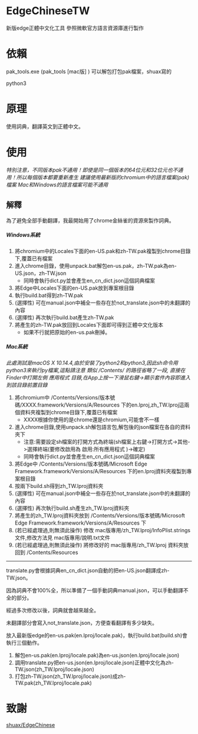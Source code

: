 # EdgeChineseTW
新版edge正體中文化工具 參照微軟官方語言資源庫進行製作

# 依賴
pak_tools.exe (pak_tools \[mac版] ) 可以解包打包pak檔案，shuax寫的

python3

# 原理
使用詞典，翻譯英文到正體中文。

# 使用

*特別注意，不同版本pak不通用！即使是同一個版本的64位元和32位元也不通用！所以每個版本都要重新產生*
*建議使用最新版的chromium中的語言檔案(pak)檔案*
*Mac和Windows的語言檔案可能不通用*

## 解釋
為了避免全部手動翻譯，我最開始用了chrome金絲雀的資源來製作詞典。 

##### Windows系統
1. 將chromium中的Locales下面的en-US.pak和zh-TW.pak複製到chrome目錄下,覆蓋已有檔案
2. 進入chrome目錄，使用unpack.bat解包en-us.pak，zh-TW.pak為en-US.json，zh-TW.json
    + 同時會執行dict.py並會產生en_cn_dict.json這個詞典檔案
3. 將Edge中Locales下面的en-US.pak放到專案根目錄    
4. 執行build.bat得到zh-TW.pak
5. (選擇性) 可在manual.json中補全一些存在於not_translate.json中的未翻譯的內容
6. (選擇性) 再次執行build.bat產生zh-TW.pak
7. 將產生的zh-TW.pak放回到Locales下面即可得到正體中文化版本
    + 如果不行就把原始的en-us.pak刪掉。

##### Mac系統

*此處測試是macOS X 10.14.4,由於安裝了python2和python3,因此sh命令用python3來執行py檔案,這點請注意*
*類似 /Contents/ 的路徑省略了一段, 直接在Finder中打開左側 應用程式 目錄,在App上按一下滑鼠右鍵->顯示套件內容即進入到該目錄前置目錄*
1. 將chromium中 /Contents/Versions/版本號碼/XXXX.framework/Versions/A/Resources 下的en.lproj,zh_TW.lproj這兩個資料夾複製到chrome目錄下,覆蓋已有檔案
    + XXXX根據你使用的是chrome還是chromium,可能會不一樣
2. 進入chrome目錄,使用unpack.sh解包語言包,解包後的json檔案在各自的資料夾下
    + 注意:需要設定sh檔案的打開方式為終端(sh檔案上右鍵->打開方式->其他->選擇終端(要修改啟用為 啟用\:所有應用程式 )->確定)
    + 同時會執行dict.py並會產生en_cn_dict.json這個詞典檔案
3. 將Edge中 /Contents/Versions/版本號碼/Microsoft Edge Framework.framework/Versions/A/Resources 下的en.lproj資料夾複製到專案根目錄
4. 按兩下build.sh得到zh_TW.lproj資料夾
5. (選擇性) 可在manual.json中補全一些存在於not_translate.json中的未翻譯的內容
6. (選擇性) 再次執行build.sh產生zh_TW.lproj資料夾
7. 將產生的zh_TW.lproj資料夾放到 /Contents/Versions/版本號碼/Microsoft Edge Framework.framework/Versions/A/Resources 下
8. (若已經處理過,則無須此操作) 修改 mac版專用/zh_TW.lproj/InfoPlist.strings文件,修改方法見 mac版專用/說明.txt文件
9. (若已經處理過,則無須此操作) 將修改好的 mac版專用/zh_TW.lproj 資料夾放回到 /Contents/Resources

---

translate.py會根據詞典en_cn_dict.json自動的把en-US.json翻譯成zh-TW.json。

因為詞典不會100%全，所以準備了一個手動詞典manual.json，可以手動翻譯不全的部分。

經過多次修改以後，詞典就會越來越全。

未翻譯部分會寫入not_translate.json，方便查看翻譯有多少缺失。

放入最新版edge的en-us.pak(en.lproj/locale.pak)，執行build.bat(build.sh)會執行三個動作。

1. 解包en-us.pak(en.lproj/locale.pak)為en-us.json(en.lproj/locale.json)
2. 調用translate.py把en-us.json(en.lproj/locale.json)正體中文化為zh-TW.json(zh_TW.lproj/locale.json)
3. 打包zh-TW.json(zh_TW.lproj/locale.json)成zh-TW.pak(zh_TW.lproj/locale.pak)

# 致謝
[shuax/EdgeChinese](https://github.com/shuax/EdgeChinese)

